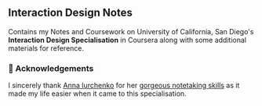 ## Interaction Design Notes
Contains my Notes and Coursework on University of California, San Diego's **Interaction Design Specialisation** in Coursera along with some additional materials for reference. 

### 🙏 Acknowledgements

I sincerely thank [Anna Iurchenko](https://www.linkedin.com/in/iurchenko) for her [gorgeous notetaking skills](https://sketchit.co) as it made my life easier when it came to this specialisation. 
